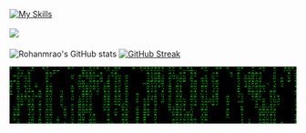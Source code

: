 [![My Skills](https://skillicons.dev/icons?i=py,js,matlab,c,ros,tensorflow,nodejs,git,docker,linux,bash,raspberrypi)](https://skillicons.dev)<br><br>
![](https://komarev.com/ghpvc/?username=Rohanmrao&color=green)<br><br>
![Rohanmrao's GitHub stats](https://github-readme-stats.vercel.app/api?username=Rohanmrao&show=reviews,prs_merged,prs_merged_percentage&show_icons=true&theme=chartreuse-dark&rank_icon=github) 
[![GitHub Streak](https://streak-stats.demolab.com?user=Rohanmrao&theme=chartreuse-dark&card_width=370)](https://git.io/streak-stats)
<!--[![Top Langs](https://readme-stats.clckblog.space/api/top-langs/?username=Rohanmrao&layout=donut&show_icons=true&theme=chartreuse-dark)](https://github.com/Rohanmrao/github-readme-stats)-->
<img src="https://github.com/Rohanmrao/Rohanmrao/blob/main/matrix_4.gif" width="1000" height="100" />


<!--
**Rohanmrao/Rohanmrao** is a ✨ _special_ ✨ repository because its `README.md` (this file) appears on your GitHub profile.

Here are some ideas to get you started:

- 🔭 I’m currently working on ...
- 🌱 I’m currently learning ...
- 👯 I’m looking to collaborate on ...
- 🤔 I’m looking for help with ...
- 💬 Ask me about ...
- 📫 How to reach me: ...
- 😄 Pronouns: ...
- ⚡ Fun fact: ...
-->
